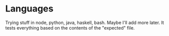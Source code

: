 # Languages

Trying stuff in node, python, java, haskell, bash. Maybe I'll add more later. It tests everything based on the contents of the "expected" file.
